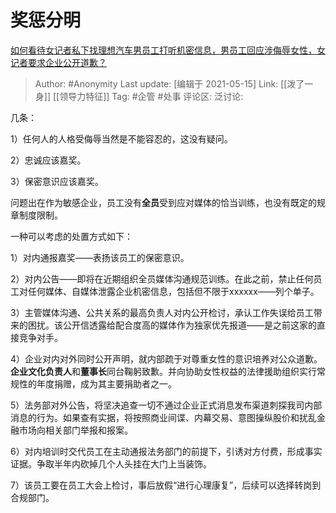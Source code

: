 # 奖惩分明
[如何看待女记者私下找理想汽车男员工打听机密信息，男员工回应涉侮辱女性，女记者要求企业公开道歉？](https://www.zhihu.com/question/456954170/answer/1863249029)

> Author: #Anonymity
> Last update: [编辑于 2021-05-15]
> Link: [[泼了一身]] [[领导力特征]]
> Tag: #企管 #处事
> 评论区:
> 泛讨论:

几条：

1）任何人的人格受侮辱当然是不能容忍的，这没有疑问。

2）忠诚应该嘉奖。

3）保密意识应该嘉奖。

问题出在作为敏感企业，员工没有**全员**受到应对媒体的恰当训练，也没有既定的规章制度限制。

一种可以考虑的处置方式如下：

1）对内通报嘉奖——表扬该员工的保密意识。

2）对内公告——即将在近期组织全员媒体沟通规范训练。在此之前，禁止任何员工对任何媒体、自媒体泄露企业机密信息，包括但不限于xxxxxx——列个单子。

3）主管媒体沟通、公共关系的最高负责人对内公开检讨，承认工作失误给员工带来的困扰。该公开信透露给配合度高的媒体作为独家优先报道——是之前这家的直接竞争对手。

4）企业对内对外同时公开声明，就内部疏于对尊重女性的意识培养对公众道歉。**企业文化负责人**和**董事长**同台鞠躬致歉。并向协助女性权益的法律援助组织实行常规性的年度捐赠，成为其主要捐助者之一。

5）法务部对外公告，将坚决追查一切不通过企业正式消息发布渠道刺探我司内部消息的行为。如果查有实据，将按照商业间谍、内幕交易、意图操纵股价和扰乱金融市场向相关部门举报和报案。

6）对内培训时交代员工在主动通报法务部门的前提下，引诱对方付费，形成事实证据。争取半年内砍掉几个人头挂在大门上当装饰。

7）该员工要在员工大会上检讨，事后放假“进行心理康复”，后续可以选择转岗到合规部门。
